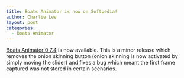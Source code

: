 ```yaml
---
title: Boats Animator is now on Softpedia!
author: Charlie Lee
layout: post
categories:
  - Boats Animator
---
```

[Boats Animator 0.7.4](https://github.com/BoatsAreRockable/boats-animator/releases/tag/v0.7.4) is now available. This is a minor release which removes the onion skinning button (onion skinning is now activated by simply moving the slider) and fixes a bug which meant the first frame captured was not stored in certain scenarios.
